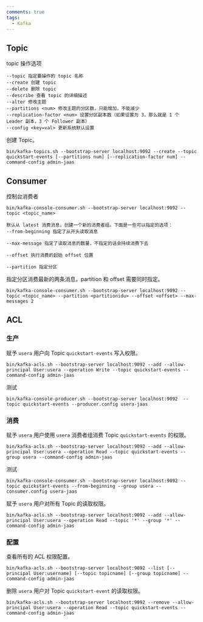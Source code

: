 ```yaml
---
comments: true
tags:
  - Kafka
---
```

## Topic

topic 操作选项
```
--topic 指定要操作的 topic 名称
--create 创建 topic
--delete 删除 topic
--describe 查看 topic 的详细描述
--alter 修改主题
--partitions <num> 修改主题的分区数，只能增加，不能减少
--replication-factor <num> 设置分区副本数（如果设置为 3，那么就是 1 个 Leader 副本，3 个 Follower 副本）
--config <key=val> 更新系统默认设置
```

创建 Topic。
```shell
bin/kafka-topics.sh --bootstrap-server localhost:9092 --create --topic quickstart-events [--partitions num] [--replication-factor num] --command-config admin-jaas
```
 
## Consumer

控制台消费者
```
bin/kafka-console-consumer.sh --bootstrap-server localhost:9092 --topic <topic_name>

默认从 latest 消费消息，创建一个新的消费者组。下面是一些可以指定的选项：
--from-beginning 指定了从开头读取消息

--max-message 指定了读取消息的数量，不指定的话会持续消费下去

--offset 执行消费的起始 offset 位置

--partition 指定分区
```

指定分区消费最新的两条消息，partition 和 offset 需要同时指定。
```
bin/kafka-console-consumer.sh --bootstrap-server localhost:9092 --topic <topic_name> --partition <partitionidu> --offset <offset> --max-messages 2
```

## ACL

### 生产

赋予 `usera` 用户向 Topic `quickstart-events` 写入权限。
```shell
bin/kafka-acls.sh --bootstrap-server localhost:9092 --add --allow-principal User:usera --operation Write --topic quickstart-events --command-config admin-jaas
```

测试
```shell
bin/kafka-console-producer.sh --bootstrap-server localhost:9092  --topic quickstart-events --producer.config usera-jaas
```

### 消费

赋予 `usera` 用户使用 `usera` 消费者组消费 Topic `quickstart-events` 的权限。
```shell
bin/kafka-acls.sh --bootstrap-server localhost:9092 --add --allow-principal User:usera --operation Read --topic quickstart-events --group usera --command-config admin-jaas
```

测试
```shell
bin/kafka-console-consumer.sh --bootstrap-server localhost:9092 --topic quickstart-events --from-beginning --group usera --consumer.config usera-jaas
```

赋予 `usera` 用户对所有 Topic 的读取权限。
```shell
bin/kafka-acls.sh --bootstrap-server localhost:9092 --add --allow-principal User:usera --operation Read --topic '*' --group '*' --command-config admin-jaas
```

### 配置

查看所有的 ACL 权限配置。
```shell
bin/kafka-acls.sh --bootstrap-server localhost:9092 --list [--principal User:username] [--topic topicname] [--group topicname] --command-config admin-jaas
```


删除 `usera` 用户对 Topic `quickstart-event` 的读取权限。
```shell
bin/kafka-acls.sh --bootstrap-server localhost:9092 --remove --allow-principal User:usera --operation Read --topic quickstart-events --command-config admin-jaas 
```